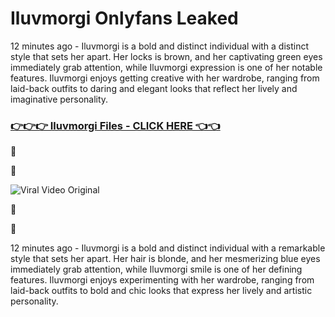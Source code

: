 # Iluvmorgi Onlyfans Leaked

<p>12 minutes ago - Iluvmorgi is a bold and distinct individual with a distinct style that sets her apart. Her locks is brown, and her captivating green eyes immediately grab attention, while Iluvmorgi expression is one of her notable features. Iluvmorgi enjoys getting creative with her wardrobe, ranging from laid-back outfits to daring and elegant looks that reflect her lively and imaginative personality.</p><p>
<h3><a href="https://fansleaks.com-getfree.pro/iluvmorgi" rel="nofollow">👉👉👉 Iluvmorgi Files - CLICK HERE 👈👈</a></h3>
<p>🔻</p>
<p>🔻</p> <p>
<a href="https://fansleaks.com-getfree.pro/iluvmorgi" rel="nofollow"><img src="https://i.imgur.com/0ZbtXZ5.gif" alt="Viral Video Original" style="max-width: 100%; display: inline-block;" data-target="animated-image.originalImage"></a>
<p>🔻</p>
<p>🔻</p> <p>12 minutes ago - Iluvmorgi is a bold and distinct individual with a remarkable style that sets her apart. Her hair is blonde, and her mesmerizing blue eyes immediately grab attention, while Iluvmorgi smile is one of her defining features. Iluvmorgi enjoys experimenting with her wardrobe, ranging from laid-back outfits to bold and chic looks that express her lively and artistic personality.</p>